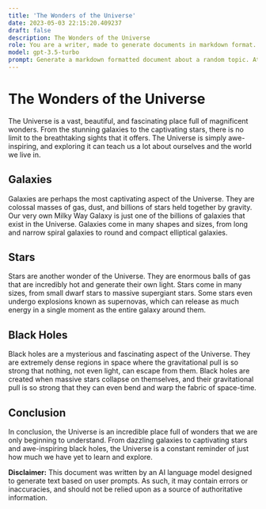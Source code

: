 ```yaml
---
title: 'The Wonders of the Universe'
date: 2023-05-03 22:15:20.409237
draft: false
description: The Wonders of the Universe
role: You are a writer, made to generate documents in markdown format. It is very important that all of the documents you generate are in valid markdown format.
model: gpt-3.5-turbo
prompt: Generate a markdown formatted document about a random topic. At the bottom, include a disclaimer explaining that the document was generated by you. The first line of the document should be the title. Make sure that the entire document is in proper markdown format, using a mix of various tags to make the document visually appealing.
---
```


# The Wonders of the Universe

The Universe is a vast, beautiful, and fascinating place full of magnificent wonders. From the stunning galaxies to the captivating stars, there is no limit to the breathtaking sights that it offers. The Universe is simply awe-inspiring, and exploring it can teach us a lot about ourselves and the world we live in.

## Galaxies

Galaxies are perhaps the most captivating aspect of the Universe. They are colossal masses of gas, dust, and billions of stars held together by gravity. Our very own Milky Way Galaxy is just one of the billions of galaxies that exist in the Universe. Galaxies come in many shapes and sizes, from long and narrow spiral galaxies to round and compact elliptical galaxies.

## Stars

Stars are another wonder of the Universe. They are enormous balls of gas that are incredibly hot and generate their own light. Stars come in many sizes, from small dwarf stars to massive supergiant stars. Some stars even undergo explosions known as supernovas, which can release as much energy in a single moment as the entire galaxy around them.

## Black Holes

Black holes are a mysterious and fascinating aspect of the Universe. They are extremely dense regions in space where the gravitational pull is so strong that nothing, not even light, can escape from them. Black holes are created when massive stars collapse on themselves, and their gravitational pull is so strong that they can even bend and warp the fabric of space-time.

## Conclusion

In conclusion, the Universe is an incredible place full of wonders that we are only beginning to understand. From dazzling galaxies to captivating stars and awe-inspiring black holes, the Universe is a constant reminder of just how much we have yet to learn and explore.

**Disclaimer:** This document was written by an AI language model designed to generate text based on user prompts. As such, it may contain errors or inaccuracies, and should not be relied upon as a source of authoritative information.